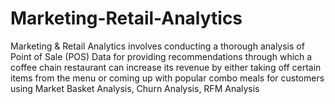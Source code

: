 # Marketing-Retail-Analytics
Marketing & Retail Analytics involves conducting a thorough analysis of Point of Sale (POS) Data for providing recommendations through which a coffee chain restaurant can increase its revenue by either taking off certain items from the menu or coming up with popular combo meals for customers using Market Basket Analysis, Churn Analysis, RFM Analysis
